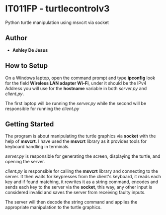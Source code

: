 # IT011FP - turtlecontrolv3

Python turtle manipulation using msvcrt via socket 

## Author
* **Ashley De Jesus**

## How to Setup
On a Windows laptop, open the command prompt and type **ipconfig** look for the field **Wireless LAN adapter Wi-Fi**, under it should be the IPv4 Address you will use for the **hostname** variable in both *server.py* and *client.py*.

The first laptop will be running the *server.py* while the second will be responsible for running the *client.py*

## Getting Started
The program is about manipulating the turtle graphics via **socket** with the help of **msvcrt**. I have used the **msvcrt** library as it provides tools for keyboard handling in terminals.

*server.py* is responsible for generating the screen, displaying the turtle, and opening the server.

*client.py* is responsible for calling the **msvcrt** library and connecting to the server. It then waits for keypresses from the client's keyboard, it reads each key and if found matching, it rewrites it as a string command, encodes and sends each key to the server via the **socket**, this way, any other input is considered invalid and saves the server from receiving faulty inputs.

The server will then decode the string command and applies the appropriate manipulation to the turtle graphics.
